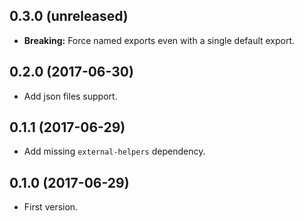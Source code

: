 ## 0.3.0 (unreleased)
- __Breaking:__ Force named exports even with a single default export.

## 0.2.0 (2017-06-30)
- Add json files support.

## 0.1.1 (2017-06-29)
- Add missing `external-helpers` dependency.

## 0.1.0 (2017-06-29)
- First version.

